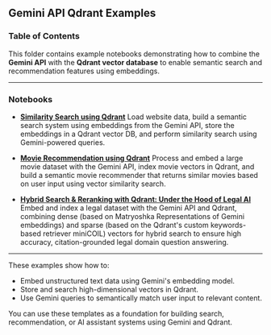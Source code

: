 ## Gemini API Qdrant Examples

### Table of Contents

This folder contains example notebooks demonstrating how to combine the **Gemini API** with the **Qdrant vector database** to enable semantic search and recommendation features using embeddings.

---

### Notebooks

* **[Similarity Search using Qdrant](./Qdrant_similarity_search.ipynb)**
  Load website data, build a semantic search system using embeddings from the Gemini API, store the embeddings in a Qdrant vector DB, and perform similarity search using Gemini-powered queries.

* **[Movie Recommendation using Qdrant](./Movie_Recommendation.ipynb)**
  Process and embed a large movie dataset with the Gemini API, index movie vectors in Qdrant, and build a semantic movie recommender that returns similar movies based on user input using vector similarity search.

* **[Hybrid Search & Reranking with Qdrant: Under the Hood of Legal AI](./Hybrid_Search_Legal.ipynb)**
  Embed and index a legal dataset with the Gemini API and Qdrant, combining dense (based on Matryoshka Representations of Gemini embeddings) and sparse (based on the Qdrant's custom keywords-based retriever miniCOIL) vectors for hybrid search to ensure high accuracy, citation-grounded legal domain question answering.
  

---

These examples show how to:

* Embed unstructured text data using Gemini's embedding model.
* Store and search high-dimensional vectors in Qdrant.
* Use Gemini queries to semantically match user input to relevant content.

You can use these templates as a foundation for building search, recommendation, or AI assistant systems using Gemini and Qdrant.
